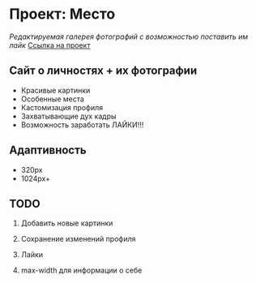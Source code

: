 # Проект: Место

*Редактируемая галерея фотографий с возможностью поставить им лайк*
[Ссылка на проект](https://artemschirov.github.io/mesto/index.html)

## Сайт о личностях + их фотографии

* Красивые картинки
* Особенные места
* Кастомизация профиля
* Захватывающие дух кадры
* Возможность заработать ЛАЙКИ!!!

## Адаптивность

* 320px
* 1024px+

## TODO

1. Добавить новые картинки

2. Сохранение изменений профиля

3. Лайки

4. max-width для информации о себе

